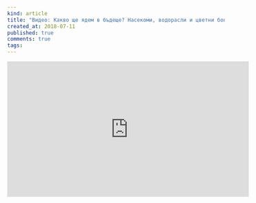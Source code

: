```yaml
---
kind: article
title: "Видео: Какво ще ядем в бъдеще? Насекоми, водорасли и цветни бонбонки"
created_at: 2018-07-11
published: true
comments: true
tags:
--- 
```

<iframe width="560" height="315" src="https://www.youtube.com/embed/jt56NCSdNDM" frameborder="0" allow="autoplay; encrypted-media" allowfullscreen></iframe>
